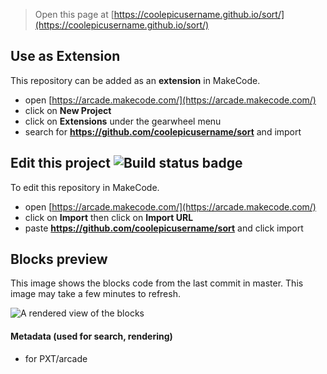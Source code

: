  


> Open this page at [https://coolepicusername.github.io/sort/](https://coolepicusername.github.io/sort/)

## Use as Extension

This repository can be added as an **extension** in MakeCode.

* open [https://arcade.makecode.com/](https://arcade.makecode.com/)
* click on **New Project**
* click on **Extensions** under the gearwheel menu
* search for **https://github.com/coolepicusername/sort** and import

## Edit this project ![Build status badge](https://github.com/coolepicusername/sort/workflows/MakeCode/badge.svg)

To edit this repository in MakeCode.

* open [https://arcade.makecode.com/](https://arcade.makecode.com/)
* click on **Import** then click on **Import URL**
* paste **https://github.com/coolepicusername/sort** and click import

## Blocks preview

This image shows the blocks code from the last commit in master.
This image may take a few minutes to refresh.

![A rendered view of the blocks](https://github.com/coolepicusername/sort/raw/master/.github/makecode/blocks.png)

#### Metadata (used for search, rendering)

* for PXT/arcade
<script src="https://makecode.com/gh-pages-embed.js"></script><script>makeCodeRender("{{ site.makecode.home_url }}", "{{ site.github.owner_name }}/{{ site.github.repository_name }}");</script>
